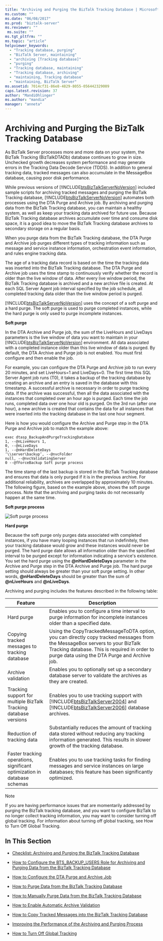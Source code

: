 ```yaml
---
title: "Archiving and Purging the BizTalk Tracking Database | Microsoft Docs"
ms.custom: ""
ms.date: "06/08/2017"
ms.prod: "biztalk-server"
ms.reviewer: ""
 ms.suite: ""
ms.tgt_pltfrm: ""
ms.topic: "article"
helpviewer_keywords: 
  - "Tracking database, purging"
  - "BizTalk Server, maintaining"
  - "archiving [Tracking database]"
  - "purging"
  - "Tracking database, maintaining"
  - "Tracking database, archiving"
  - "maintaining, Tracking database"
  - "maintaining, BizTalk Server"
ms.assetid: 7014cf31-86e8-4829-8055-056442329009
caps.latest.revision: 37
author: "MandiOhlinger"
ms.author: "mandia"
manager: "anneta"
---
```

# Archiving and Purging the BizTalk Tracking Database
As BizTalk Server processes more and more data on your system, the BizTalk Tracking (BizTalkDTADb) database continues to grow in size. Unchecked growth decreases system performance and may generate errors in the Tracking Data Decode Service (TDDS). In addition to general tracking data, tracked messages can also accumulate in the MessageBox database, causing poor disk performance.  
  
 While previous versions of [!INCLUDE[btsBizTalkServerNoVersion](../includes/btsbiztalkservernoversion-md.md)] included sample scripts for archiving tracked messages and purging the BizTalk Tracking database, [!INCLUDE[btsBizTalkServerNoVersion](../includes/btsbiztalkservernoversion-md.md)] automates both processes using the DTA Purge and Archive job. By archiving and purging data from the BizTalk Tracking database, you can maintain a healthy system, as well as keep your tracking data archived for future use. Because BizTalk Tracking database archives accumulate over time and consume disk space, it is a good idea to move the BizTalk Tracking database archives to secondary storage on a regular basis.  
  
 When you purge data from the BizTalk Tracking database, the DTA Purge and Archive job purges different types of tracking information such as message and service instance information, orchestration event information, and rules engine tracking data.  
  
 The age of a tracking data record is based on the time the tracking data was inserted into the BizTalk Tracking database. The DTA Purge and Archive job uses the time stamp to continuously verify whether the record is older than the live window of data. After every live window period, the BizTalk Tracking database is archived and a new archive file is created. At each SQL Server Agent job interval specified by the job schedule, all completed tracking data older than the live window period is purged.  
  
 [!INCLUDE[btsBizTalkServerNoVersion](../includes/btsbiztalkservernoversion-md.md)] uses the concept of a soft purge and a hard purge. The soft purge is used to purge completed instances, while the hard purge is only used to purge incomplete instances.  
  
 **Soft purge**  
  
 In the DTA Archive and Purge job, the sum of the LiveHours and LiveDays parameters is the live window of data you want to maintain in your [!INCLUDE[btsBizTalkServerNoVersion](../includes/btsbiztalkservernoversion-md.md)] environment. All data associated with a completed instance older than this live window of data is purged. By default, the DTA Archive and Purge job is not enabled. You must first configure and then enable the job.  
  
 For example, you can configure the DTA Purge and Archive job to run every 20 minutes, and set LiveHours=1 and LiveDays=0. The first time this SQL Server Agent job runs (T0), it takes a backup of the tracking database by creating an archive and an entry is saved in the database with this timestamp. A successful archive is necessary in order to purge tracking data. If the archive was successful, then all the data associated with the instances that completed over an hour ago is purged. Each time the job runs, completed data over one hour old is purged. On the 3rd run (after one hour), a new archive is created that contains the data for all instances that were inserted into the tracking database in the last one hour segment.  
  
 Here is how you would configure the Archive and Purge step in the DTA Purge and Archive job to match the example above:  
  
```  
exec dtasp_BackupAndPurgeTrackingDatabase  
1, --@nLiveHours 1,   
0, --@nLiveDays   
1, --@nHardDeleteDays   
‘\\server\backup’, --@nvcFolder   
null, --@nvcValidatingServer   
0 --@fForceBackup Soft purge process  
```  
  
 The time stamp of the last backup is stored in the BizTalk Tracking database and ensures that data is only purged if it is in the previous archive. For additional reliability, archives are overlapped by approximately 10 minutes. The following figure, based on the example above, shows the soft purge process. Note that the archiving and purging tasks do not necessarily happen at the same time.  
  
 **Soft purge process**  
  
 ![Soft purge process](../core/media/archivingandpurging.gif "archivingandpurging")  
  
 **Hard purge**  
  
 Because the soft purge only purges data associated with completed instances, if you have many looping instances that run indefinitely, then your tracking database would grow and these instances would never be purged. The hard purge date allows all information older than the specified interval to be purged except for information indicating a service's existence. You set the hard purge using the **@nHardDeleteDays** parameter in the Archive and Purge step in the DTA Archive and Purge job. The hard purge setting should always be greater than your soft purge setting. In other words, **@nHardDeleteDays** should be greater than the sum of **@nLiveHours** and **@nLiveDays**.  
  
 Archiving and purging includes the features described in the following table:  
  
|Feature|Description|  
|-------------|-----------------|  
|Hard purge|Enables you to configure a time interval to purge information for incomplete instances older than a specified date.|  
|Copying tracked messages to tracking database|Using the CopyTrackedMessageToDTA option, you can directly copy tracked messages from the MessageBox servers to your BizTalk Tracking database. This is required in order to purge data using the DTA Purge and Archive job.|  
|Archive validation|Enables you to optionally set up a secondary database server to validate the archives as they are created.|  
|Tracking support for multiple BizTalk Tracking database versions|Enables you to use tracking support with [!INCLUDE[btsBizTalkServer2004](../includes/btsbiztalkserver2004-md.md)] and [!INCLUDE[btsBizTalkServer2006](../includes/btsbiztalkserver2006-md.md)] database archives.|  
|Reduction of tracking data|Substantially reduces the amount of tracking data stored without reducing any tracking information generated. This results in slower growth of the tracking database.|  
|Faster tracking operations, significant optimization in database schemas|Enables you to use tracking tasks for finding messages and service instances on large databases; this feature has been significantly optimized.|  
  
> [!NOTE]
>  If you are having performance issues that are momentarily addressed by purging the BizTalk tracking database, and you want to configure BizTalk to no longer collect tracking information, you may want to consider turning off global tracking. For information about turning off global tracking, see How to Turn Off Global Tracking.  
  
## In This Section  
  
-   [Checklist: Archiving and Purging the BizTalk Tracking Database](../core/checklist-archiving-and-purging-the-biztalk-tracking-database.md)  
  
-   [How to Configure the BTS_BACKUP_USERS Role for Archiving and Purging Data from the BizTalk Tracking Database](../core/configure-bts_backup_users-role-to-archive-and-purge-from-tracking-database.md)  
  
-   [How to Configure the DTA Purge and Archive Job](../core/how-to-configure-the-dta-purge-and-archive-job.md)  
  
-   [How to Purge Data from the BizTalk Tracking Database](../core/how-to-purge-data-from-the-biztalk-tracking-database.md)  
  
-   [How to Manually Purge Data from the BizTalk Tracking Database](../core/how-to-manually-purge-data-from-the-biztalk-tracking-database.md)  
  
-   [How to Enable Automatic Archive Validation](../core/how-to-enable-automatic-archive-validation.md)  
  
-   [How to Copy Tracked Messages into the BizTalk Tracking Database](../core/how-to-copy-tracked-messages-into-the-biztalk-tracking-database.md)  
  
-   [Improving the Performance of the Archiving and Purging Process](../core/improving-the-performance-of-the-archiving-and-purging-process.md)  
  
-   [How to Turn Off Global Tracking](../core/how-to-turn-off-global-tracking.md)
